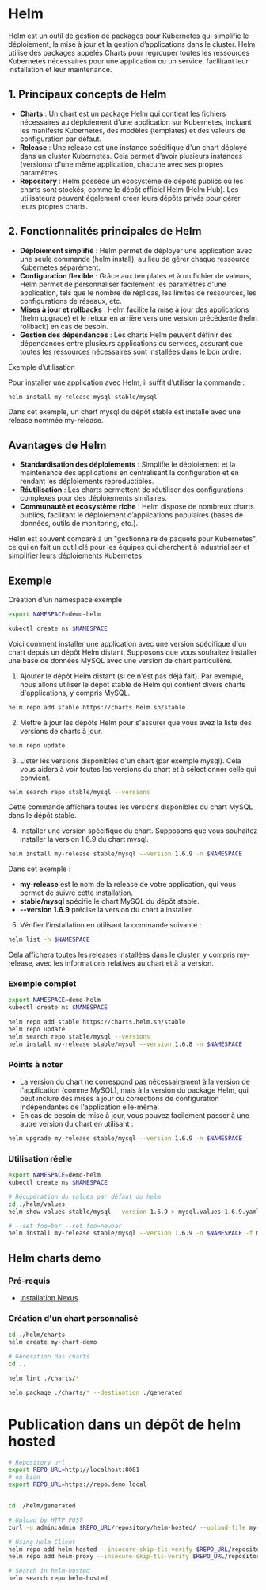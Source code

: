 # Helm

Helm est un outil de gestion de packages pour Kubernetes qui simplifie le déploiement, la mise à jour et la gestion d’applications dans le cluster. Helm utilise des packages appelés Charts pour regrouper toutes les ressources Kubernetes nécessaires pour une application ou un service, facilitant leur installation et leur maintenance.

## 1. Principaux concepts de Helm

* **Charts** : Un chart est un package Helm qui contient les fichiers nécessaires au déploiement d'une application sur Kubernetes, incluant les manifests Kubernetes, des modèles (templates) et des valeurs de configuration par défaut.
* **Release** : Une release est une instance spécifique d'un chart déployé dans un cluster Kubernetes. Cela permet d’avoir plusieurs instances (versions) d'une même application, chacune avec ses propres paramètres.
* **Repository** : Helm possède un écosystème de dépôts publics où les charts sont stockés, comme le dépôt officiel Helm (Helm Hub). Les utilisateurs peuvent également créer leurs dépôts privés pour gérer leurs propres charts.

## 2. Fonctionnalités principales de Helm

* **Déploiement simplifié** : Helm permet de déployer une application avec une seule commande (helm install), au lieu de gérer chaque ressource Kubernetes séparément.
* **Configuration flexible** : Grâce aux templates et à un fichier de valeurs, Helm permet de personnaliser facilement les paramètres d'une application, tels que le nombre de réplicas, les limites de ressources, les configurations de réseaux, etc.
* **Mises à jour et rollbacks** : Helm facilite la mise à jour des applications (helm upgrade) et le retour en arrière vers une version précédente (helm rollback) en cas de besoin.
* **Gestion des dépendances** : Les charts Helm peuvent définir des dépendances entre plusieurs applications ou services, assurant que toutes les ressources nécessaires sont installées dans le bon ordre.


Exemple d’utilisation

Pour installer une application avec Helm, il suffit d’utiliser la commande :

```bash
helm install my-release-mysql stable/mysql
```

Dans cet exemple, un chart mysql du dépôt stable est installé avec une release nommée my-release.

## Avantages de Helm

* **Standardisation des déploiements** : Simplifie le déploiement et la maintenance des applications en centralisant la configuration et en rendant les déploiements reproductibles.
* **Réutilisation** : Les charts permettent de réutiliser des configurations complexes pour des déploiements similaires.
* **Communauté et écosystème riche** : Helm dispose de nombreux charts publics, facilitant le déploiement d’applications populaires (bases de données, outils de monitoring, etc.).


Helm est souvent comparé à un "gestionnaire de paquets pour Kubernetes", ce qui en fait un outil clé pour les équipes qui cherchent à industrialiser et simplifier leurs déploiements Kubernetes.


## Exemple 

Création d'un namespace exemple

```bash
export NAMESPACE=demo-helm

kubectl create ns $NAMESPACE
```

Voici comment installer une application avec une version spécifique d'un chart depuis un dépôt Helm distant. Supposons que vous souhaitez installer une base de données MySQL avec une version de chart particulière.

1. Ajouter le dépôt Helm distant (si ce n'est pas déjà fait). Par exemple, nous allons utiliser le dépôt stable de Helm qui contient divers charts d'applications, y compris MySQL.

```bash
helm repo add stable https://charts.helm.sh/stable
```

2. Mettre à jour les dépôts Helm pour s'assurer que vous avez la liste des versions de charts à jour.


```bash
helm repo update
```

3. Lister les versions disponibles d'un chart (par exemple mysql). Cela vous aidera à voir toutes les versions du chart et à sélectionner celle qui convient.

```bash
helm search repo stable/mysql --versions
```

Cette commande affichera toutes les versions disponibles du chart MySQL dans le dépôt stable.


4. Installer une version spécifique du chart. Supposons que vous souhaitez installer la version 1.6.9 du chart mysql.

```bash
helm install my-release stable/mysql --version 1.6.9 -n $NAMESPACE
```

Dans cet exemple :

* **my-release** est le nom de la release de votre application, qui vous permet de suivre cette installation.
* **stable/mysql** spécifie le chart MySQL du dépôt stable.
* **--version 1.6.9** précise la version du chart à installer.

5. Vérifier l'installation en utilisant la commande suivante :

```bash
helm list -n $NAMESPACE
```

Cela affichera toutes les releases installées dans le cluster, y compris my-release, avec les informations relatives au chart et à la version.


### Exemple complet

```bash
export NAMESPACE=demo-helm
kubectl create ns $NAMESPACE

helm repo add stable https://charts.helm.sh/stable
helm repo update
helm search repo stable/mysql --versions
helm install my-release stable/mysql --version 1.6.8 -n $NAMESPACE
```

### Points à noter

* La version du chart ne correspond pas nécessairement à la version de l'application (comme MySQL), mais à la version du package Helm, qui peut inclure des mises à jour ou corrections de configuration indépendantes de l'application elle-même.
* En cas de besoin de mise à jour, vous pouvez facilement passer à une autre version du chart en utilisant : 

```bash
helm upgrade my-release stable/mysql --version 1.6.9 -n $NAMESPACE
```



### Utilisation réelle

```bash
export NAMESPACE=demo-helm
kubectl create ns $NAMESPACE

# Récupération du values par défaut du helm
cd ./helm/values
helm show values stable/mysql --version 1.6.9 > mysql.values-1.6.9.yaml

# --set foo=bar --set foo=newbar
helm install my-release stable/mysql --version 1.6.9 -n $NAMESPACE -f mysql.values-1.6.9.yaml
```

## Helm charts demo 

### Pré-requis

* [Installation Nexus](../helm/nexus/README.md)

### Création d'un chart personnalisé

```bash
cd ./helm/charts
helm create my-chart-demo

# Génération des charts
cd ..

helm lint ./charts/*

helm package ./charts/* --destination ./generated
```

# Publication dans un dépôt de helm hosted

```bash
# Repository url
export REPO_URL=http://localhost:8081
# ou bien
export REPO_URL=https://repo.demo.local


cd ./helm/generated

# Upload by HTTP POST
curl -u admin:admin $REPO_URL/repository/helm-hosted/ --upload-file my-chart-demo-0.1.0.tgz -v -k

# Using Helm Client
helm repo add helm-hosted --insecure-skip-tls-verify $REPO_URL/repository/helm-hosted/ --username admin --password admin
helm repo add helm-proxy --insecure-skip-tls-verify $REPO_URL/repository/helm-proxy/ --username admin --password admin

# Search in helm-hosted
helm search repo helm-hosted
```


